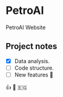 # PetroAI
PetroAI Website

## Project notes

- [x] Data analysis.
- [ ] Code structure.
- [ ] New features :tada:

:+1:
:robot:
:egypt:
